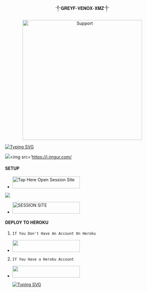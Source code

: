 <p align="center">                                                ༒𝐆𝐑𝐄𝐘𝐅-𝐕𝐄𝐍𝐎𝐗-𝐗𝐌𝐙༒
  

</p>
<p align="center"> 
  <a href="https://whatsapp.com/channel/0029VatokI45EjxufALmY32X">
    <img alt=Support height="390" src="https://files.catbox.moe/d3at0n.jpg"> 
    </p>
 
 
 


[![Typing SVG](https://readme-typing-svg.herokuapp.com?font=Fira+Code&pause=1000&color=000000&width=435&lines=𝑀𝐴𝐷𝐸+𝐵𝑌+GREYF+XMZ+2025+𝑇𝐻𝐴𝑁𝐾𝑆)](https://git.io/typing-svg)



<a><img src='https://i.imgur.com/LyHic3i.gif'/></a><a><img src='https://i.imgur.com/



#### SETUP 

- <a href="https://github.com/Greyfxmz/GREYF-VENOX-XMZ/fork"><img title="Tap Here Open Session Site" src="https://img.shields.io/badge/FORK THIS REPO-h?color=blue&style=for-the-badge&logo=msi" width="220" height="38.45"/></a></p>

<a><img src='https://i.imgur.com/LyHic3i.gif'/></a>


- <a href="https://greyf-venox-xmz1.onrender.com"><img title="SESSION SITE" src="https://img.shields.io/badge/SESSION SITE-h?color=green&style=for-the-badge&logo=msi" width="220" height="38.45"/></a></p>

#### DEPLOY TO HEROKU 
1. `If You Don't Have An Account On Heroku`

- <a align="center"><a href="https://signup.heroku.com">
 <img src="https://img.shields.io/badge/Create%20Account%20Now-red?style=for-the-badge&logo=heroku" width="220" height="38.45"/></a></p>

2. `If You Have a Heroku Account`

 - <a align="center"><a href="https://dashboard.heroku.com/new?template=https://github.com/Greyfxmz/GREYF-VENOX-XMZ/tree/main"> <img src="https://img.shields.io/badge/DEPLOY%20NOW-black?style=for-the-badge&logo=heroku" width="220" height="38.45"/></a></p>



     [![Typing SVG](https://readme-typing-svg.herokuapp.com?font=Fira+Code&pause=1000&color=000000&width=435&lines=𝑇𝐻𝐴𝑁𝐾𝑆+𝐹𝑂𝑅+𝑌𝑂𝑈𝑅+𝑆𝑈𝑃𝑃𝑂𝑅𝑇+GREYF+XMZ+𝐴𝐿𝑊𝐴𝑌𝑆)](https://git.io/typing-svg)
